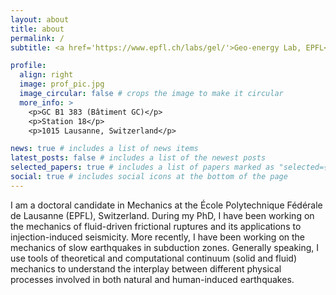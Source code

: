 ```yaml
---
layout: about
title: about
permalink: /
subtitle: <a href='https://www.epfl.ch/labs/gel/'>Geo-energy Lab, EPFL</a>. alexis.saez@epfl.ch

profile:
  align: right
  image: prof_pic.jpg
  image_circular: false # crops the image to make it circular
  more_info: >
    <p>GC B1 383 (Bâtiment GC)</p>
    <p>Station 18</p>
    <p>1015 Lausanne, Switzerland</p>

news: true # includes a list of news items
latest_posts: false # includes a list of the newest posts
selected_papers: true # includes a list of papers marked as "selected={true}"
social: true # includes social icons at the bottom of the page
---
```


I am a doctoral candidate in Mechanics at the École Polytechnique Fédérale de Lausanne (EPFL), Switzerland. During my PhD, I have been working on the mechanics of fluid-driven frictional ruptures and its applications to injection-induced seismicity. More recently, I have been working on the mechanics of slow earthquakes in subduction zones. Generally speaking, I use tools of theoretical and computational continuum (solid and fluid) mechanics to understand the interplay between different physical processes involved in both natural and human-induced earthquakes.
